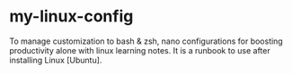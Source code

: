 # my-linux-config
To manage customization to bash &amp; zsh, nano configurations for boosting productivity alone with linux learning notes. It is a runbook to use after installing Linux [Ubuntu].
